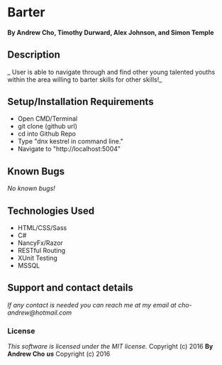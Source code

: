 # Barter

#### By Andrew Cho, Timothy Durward, Alex Johnson, and Simon Temple

## Description  
_ User is able to navigate through and find other young talented youths within the area willing to barter skills for other skills!_

## Setup/Installation Requirements
*  Open CMD/Terminal
* git clone (github url)
* cd into Github Repo
* Type "dnx kestrel in command line."
* Navigate to "http://localhost:5004"

## Known Bugs
_No known bugs!_  

## Technologies Used  
* HTML/CSS/Sass
* C#
* NancyFx/Razor
* RESTful Routing
* XUnit Testing
* MSSQL

## Support and contact details
_If any contact is needed you can reach me at my email at cho-andrew@hotmail.com_  

### License  
*This software is licensed under the MIT license.*  Copyright (c) 2016 **By Andrew Cho**
**_us_** Copyright (c) 2016
